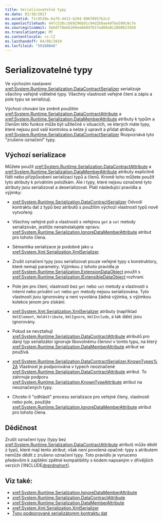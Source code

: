 ```yaml
---
title: Serializovatelné typy
ms.date: 03/30/2017
ms.assetid: f1c8539a-6a79-4413-b294-896f0957b2cd
ms.openlocfilehash: 44fc538ccb69296b91c94d2b9ae497be599c0c7e
ms.sourcegitcommit: 5b6d778ebb269ee6684fb57ad69a8c28b06235b9
ms.translationtype: MT
ms.contentlocale: cs-CZ
ms.lasthandoff: 04/08/2019
ms.locfileid: "59160846"
---
```

# <a name="serializable-types"></a>Serializovatelné typy
Ve výchozím nastavení <xref:System.Runtime.Serialization.DataContractSerializer> serializuje všechny veřejně viditelné typy. Všechny vlastnosti veřejné čtení a zápis a pole typu se serializují.  
  
 Výchozí chování lze změnit použitím <xref:System.Runtime.Serialization.DataContractAttribute> a <xref:System.Runtime.Serialization.DataMemberAttribute> atributy k typům a členům této funkce může být užitečné v situacích, ve kterých máte typy, které nejsou pod vaší kontrolou a nelze ji upravit a přidat atributy. <xref:System.Runtime.Serialization.DataContractSerializer> Rozpoznává tyto "zrušeno označení" typy.  
  
## <a name="serialization-defaults"></a>Výchozí serializace  
 Můžete použít <xref:System.Runtime.Serialization.DataContractAttribute> a <xref:System.Runtime.Serialization.DataMemberAttribute> atributy explicitně řídit nebo přizpůsobení serializaci typů a členů. Kromě toho můžete použít tyto atributy k privátním položkám. Ale i typy, které nejsou označené tyto atributy jsou serializovat a deserializovat. Platí následující pravidla a výjimky:  
  
-   <xref:System.Runtime.Serialization.DataContractSerializer> Odvodí kontraktu dat z typů bez atributů s použitím výchozí vlastnosti typů nově vytvořený.  
  
-   Všechny veřejné polí a vlastností s veřejnou `get` a `set` metody serializován, jestliže nenainstalujete opravu <xref:System.Runtime.Serialization.IgnoreDataMemberAttribute> atribut pro tohoto člena.  
  
-   Sémantika serializace je podobné jako u <xref:System.Xml.Serialization.XmlSerializer>.  
  
-   Zrušit označení typy jsou serializovat pouze veřejné typy s konstruktory, které nemají parametry. Výjimkou z tohoto pravidla je <xref:System.Runtime.Serialization.ExtensionDataObject> použít s <xref:System.Runtime.Serialization.IExtensibleDataObject> rozhraní.  
  
-   Pole jen pro čtení, vlastnosti bez `get` nebo `set` metody a vlastnosti s interní nebo privátní `set` nebo `get` metody nejsou serializována. Tyto vlastnosti jsou ignorovány a není vyvolána žádná výjimka, s výjimkou kolekce jenom pro získání.  
  
-   <xref:System.Xml.Serialization.XmlSerializer> atributy (například `XmlElement`, `XmlAttribute`, `XmlIgnore`, `XmlInclude`, a tak dále) jsou ignorovány.  
  
-   Pokud se nevztahují <xref:System.Runtime.Serialization.DataContractAttribute> atributů pro daný typ serializátor ignoruje libovolnému členovi v tomto typu, na který <xref:System.Runtime.Serialization.DataMemberAttribute> atribut se používá.  
  
-   <xref:System.Runtime.Serialization.DataContractSerializer.KnownTypes%2A> Vlastnost je podporována v typech neoznačené <xref:System.Runtime.Serialization.DataContractAttribute> atribut. To zahrnuje podporu <xref:System.Runtime.Serialization.KnownTypeAttribute> atribut na neoznačených typy.  
  
-   Chcete-li "odhlásit" procesu serializace pro veřejné členy, vlastnosti nebo pole, použijte <xref:System.Runtime.Serialization.IgnoreDataMemberAttribute> atribut pro tohoto člena.  
  
## <a name="inheritance"></a>Dědičnost  
 Zrušit označení typy (typy bez <xref:System.Runtime.Serialization.DataContractAttribute> atribut) může dědit z typů, které mají tento atribut; však není povolená opačně: typy s atributem nemůže dědit z zrušeno označení typy. Toto pravidlo je vynuceno především k zajištění zpětné kompatibility s kódem napsaným v dřívějších verzích [!INCLUDE[dnprdnshort](../../../../includes/dnprdnshort-md.md)].  
  
## <a name="see-also"></a>Viz také:

- <xref:System.Runtime.Serialization.IgnoreDataMemberAttribute>
- <xref:System.Runtime.Serialization.DataContractAttribute>
- <xref:System.Runtime.Serialization.DataMemberAttribute>
- <xref:System.Xml.Serialization.XmlSerializer>
- [Typy podporované serializátorem kontraktu dat](../../../../docs/framework/wcf/feature-details/types-supported-by-the-data-contract-serializer.md)
